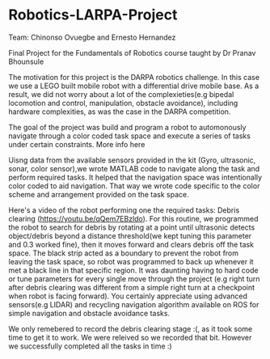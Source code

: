# Robotics-LARPA-Project
Team: Chinonso Ovuegbe and Ernesto Hernandez

Final Project for the Fundamentals of Robotics course taught by Dr Pranav Bhounsule 

The motivation for this project is the DARPA robotics challenge. In this case we use a LEGO built mobile robot with a differential drive mobile base. As a result, we did not worry about a lot of the complexieties(e.g bipedal locomotion and control, manipulation, obstacle avoidance), including hardware complexities, as was the case in the DARPA competition. 

The goal of the project was build and program a robot to automonously navigate through a color coded task space and execute a series of tasks under certain constraints. More info here 


Uisng data from the available sensors provided in the kit (Gyro, ultrasonic, sonar, color sensor),we wrote MATLAB code to navigate along the task and perform required tasks. It helped that the navigation space was intentionally color coded to aid navigation. That way we wrote code specific to the color scheme and arrangement provided on the task space.

Here's a video of the robot performing one the required tasks: Debris clearing (https://youtu.be/qQem7EBzldo). For this routine, we programmed the robot to search for debris by rotating at a point until ultrasonic detects object/debris beyond a distance threshold(we kept tuning this parameter and 0.3 worked fine), then it moves forward and clears debris off the task space. The black strip acted as a boundary to prevent the robot from leaving the task space, so robot was programmed to back up whenever it met a black line in that specific region. It was daunting having to hard code or tune parameters for every single move through the project (e.g right turn after debris clearing was different from a simple right turn at a checkpoint when robot is facing forward). You certainly appreciate using advanced sensors(e.g LIDAR) and recycling navigation algorithm available on ROS for simple navigation and obstacle avoidance tasks.  

We only remebered to record the debris clearing stage :(, as it took some time to get it to work. We were releived so we recorded that bit. However we successfully completed all the tasks in time :)




  
